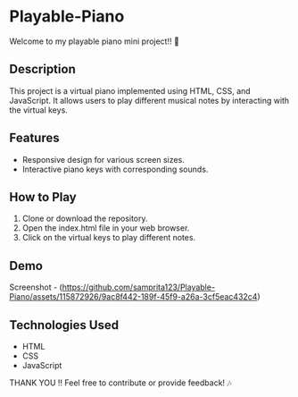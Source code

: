 # Playable-Piano

Welcome to my playable piano mini project!! 🎹

## Description
This project is a virtual piano implemented using HTML, CSS, and JavaScript. It allows users to play different musical notes by interacting with the virtual keys.

## Features
- Responsive design for various screen sizes.
- Interactive piano keys with corresponding sounds.

## How to Play
1. Clone or download the repository.
2. Open the index.html file in your web browser.
3. Click on the virtual keys to play different notes.

## Demo
Screenshot - (https://github.com/samprita123/Playable-Piano/assets/115872926/9ac8f442-189f-45f9-a26a-3cf5eac432c4)


## Technologies Used
- HTML
- CSS
- JavaScript

THANK YOU !!
Feel free to contribute or provide feedback! 🎶
